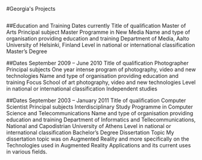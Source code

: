#Georgia's Projects

<img src="">


##Education and Training
Dates	currently
Title of qualification 	Master of Arts
Principal subject	Master Programme in  New Media 
Name and type of organisation providing education and training	  Department of Media, Aalto University of Helsinki, Finland
Level in national or international classification	Master’s Degree
	
	
##Dates	  September 2009 – June 2010
Title of qualification 	Photographer
Principal subjects	One year intense program of photography, video and new technologies 
Name and type of organisation providing education and training	Focus School of art photography, video and new technologies
Level in national or international classification	Independent studies
	
##Dates	  September 2003 – January 2011
Title of qualification 	Computer Scientist
Principal subjects	Interdisciplinary Study Programme in Computer Science and Telecommunications 
Name and type of organisation providing education and training	Department of Informatics and Tellecommunications, National and Capodistrian University of Athens
Level in national or international classification	Bachelor’s Degree
Dissertation Topic	My dissertation topic was on Augmented Reality and more specifically on the Technologies used in Augmented Reality Applications and  its current uses in various fields. 
